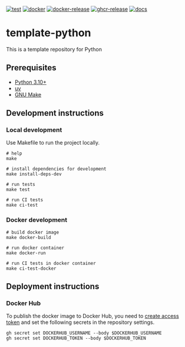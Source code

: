 [![test](https://github.com/ks6088ts-labs/mcp-python/actions/workflows/test.yaml/badge.svg?branch=main)](https://github.com/ks6088ts-labs/mcp-python/actions/workflows/test.yaml?query=branch%3Amain)
[![docker](https://github.com/ks6088ts-labs/mcp-python/actions/workflows/docker.yaml/badge.svg?branch=main)](https://github.com/ks6088ts-labs/mcp-python/actions/workflows/docker.yaml?query=branch%3Amain)
[![docker-release](https://github.com/ks6088ts-labs/mcp-python/actions/workflows/docker-release.yaml/badge.svg)](https://github.com/ks6088ts-labs/mcp-python/actions/workflows/docker-release.yaml)
[![ghcr-release](https://github.com/ks6088ts-labs/mcp-python/actions/workflows/ghcr-release.yaml/badge.svg)](https://github.com/ks6088ts-labs/mcp-python/actions/workflows/ghcr-release.yaml)
[![docs](https://github.com/ks6088ts-labs/mcp-python/actions/workflows/github-pages.yaml/badge.svg)](https://github.com/ks6088ts-labs/mcp-python/actions/workflows/github-pages.yaml)

# template-python

This is a template repository for Python

## Prerequisites

- [Python 3.10+](https://www.python.org/downloads/)
- [uv](https://docs.astral.sh/uv/getting-started/installation/)
- [GNU Make](https://www.gnu.org/software/make/)

## Development instructions

### Local development

Use Makefile to run the project locally.

```shell
# help
make

# install dependencies for development
make install-deps-dev

# run tests
make test

# run CI tests
make ci-test
```

### Docker development

```shell
# build docker image
make docker-build

# run docker container
make docker-run

# run CI tests in docker container
make ci-test-docker
```

## Deployment instructions

### Docker Hub

To publish the docker image to Docker Hub, you need to [create access token](https://app.docker.com/settings/personal-access-tokens/create) and set the following secrets in the repository settings.

```shell
gh secret set DOCKERHUB_USERNAME --body $DOCKERHUB_USERNAME
gh secret set DOCKERHUB_TOKEN --body $DOCKERHUB_TOKEN
```
